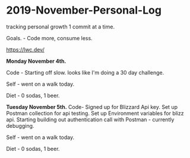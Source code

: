 # 2019-November-Personal-Log
tracking personal growth 1 commit at a time.

Goals. - Code more, consume less.


https://lwc.dev/


**Monday November 4th.**

 Code - Starting off slow. looks like I'm doing a 30 day challenge.

 Self - went on a walk today.

 Diet - 0 sodas, 1 beer.
  
**Tuesday November 5th.**
 Code-   Signed up for Blizzard Api key.
   Set up Postman collection for api testing.
   Set up Environment variables for blizz api.
   Starting building out authentication call with Postman - currently debugging.
   
 Self - went on a walk today.

 Diet - 0 sodas, 1 beer.

